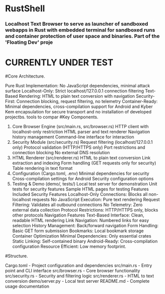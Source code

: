 # RustShell 



### Localhost Text Browser to serve as launcher of sandboxed webapps in Rust with embedded terminal for sandboxed runs and container protection of user space and binaries. Part of the 'Floating Dev' proje

# CURRENTLY UNDER TEST 

#Core Architecture.

Pure Rust Implementation: No JavaScript dependencies, minimal attack surface
Localhost-Only: Strict localhost/127.0.0.1 connection filtering
Text-Based Rendering: HTML to plain text conversion with navigation
Security-First: Connection blocking, request filtering, no telemetry
Container-Ready: Minimal dependencies, cross-compilation support for Android and Kyber Kem encapsulation for secure transport and no installation of developed projectbs.
tools to compar
#Key Components.

1. Core Browser Engine (src/main.rs, src/browser.rs)
HTTP client with localhost-only restriction
HTML parser and text renderer
Navigation history management
Command-line interface for interaction
2. Security Module (src/security.rs)
Request filtering (localhost/127.0.0.1 only)
Protocol validation (HTTP/HTTPS only)
Port restrictions and connection blocking
No external DNS resolution
3. HTML Renderer (src/renderer.rs)
HTML to plain text conversion
Link extraction and indexing
Form handling (GET requests only for security)
Table rendering in text format
4. Configuration (Cargo.toml, .env)
Minimal dependencies for security
Cross-compilation settings for Android
Security configuration options
5. Testing & Demo (demo/, tests/)
Local test server for demonstration
Unit tests for security features
Sample HTML pages for testing
Features Included
Security Features
Localhost-Only Connections: Blocks all non-localhost requests
No JavaScript Execution: Pure text rendering
Request Filtering: Validates all outbound connections
No Telemetry: Zero external data collection
Protocol Restrictions: HTTP/HTTPS only, blocks other protocols
Navigation Features
Text-Based Interface: Clean, readable HTML rendering
Link Navigation: Numbered links for easy selection
History Management: Back/forward navigation
Form Handling: Basic GET form submission
Bookmarks: Local bookmark storage
Container Optimization
Minimal Dependencies: Only essential crates
Static Linking: Self-contained binary
Android-Ready: Cross-compilation configuration
Resource Efficient: Low memory footprint.

#Structure.

Cargo.toml - Project configuration and dependencies
src/main.rs - Entry point and CLI interface
src/browser.rs - Core browser functionality
src/security.rs - Security and filtering logic
src/renderer.rs - HTML to text conversion
demo/server.py - Local test server
README.md - Complete usage documentation
